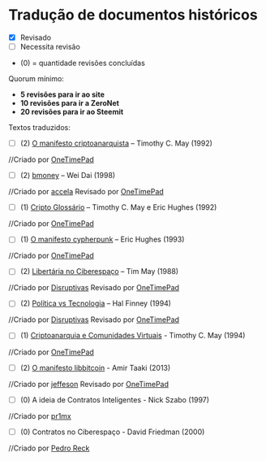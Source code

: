 Tradução de documentos históricos
==============
-  [X] Revisado
-  [ ] Necessita revisão
- (0) = quantidade revisões concluídas

Quorum mínimo:

- **5 revisões para ir ao site**
- **10 revisões para ir a ZeroNet**
- **20 revisões para ir ao Steemit**

Textos traduzidos:
-  [ ] (2) [O manifesto criptoanarquista](https://cypherpunks.com.br/o-manifesto-criptoanarquista/) – Timothy C. May (1992) 

//Criado por [OneTimePad](https://cypherpunks.com.br/author/onetimepad/)
-  [ ] (2) [bmoney](https://cypherpunks.com.br/b-money/) – Wei Dai (1998)

//Criado por [accela](https://cypherpunks.com.br/author/accela/) Revisado por  [OneTimePad](https://cypherpunks.com.br/author/onetimepad/)
-  [ ] (1) [Cripto Glossário](https://cypherpunks.com.br/cripto-glossario-em-edicao/) – Timothy C. May e Eric Hughes (1992) 

//Criado por [OneTimePad](https://cypherpunks.com.br/author/onetimepad/)

-  [ ] (1) [O manifesto cypherpunk](https://cypherpunks.com.br/o-manifesto-cypherpunk/)  – Eric Hughes (1993) 

//Criado por [OneTimePad](https://cypherpunks.com.br/author/onetimepad/)

-  [ ] (2) [Libertária no Ciberespaço](https://cypherpunks.com.br/libertaria-no-ciberespaco/) – Tim May (1988) 

//Criado por [Disruptivas](https://cypherpunks.com.br/author/deep/) Revisado por [OneTimePad](https://cypherpunks.com.br/author/onetimepad/)

-  [ ] (2) [Política vs Tecnologia](https://cypherpunks.com.br/politica-vs-tecnologia/) – Hal Finney (1994) 

//Criado por [Disruptivas](https://cypherpunks.com.br/author/deep/) Revisado por  [OneTimePad](https://cypherpunks.com.br/author/onetimepad/)

-  [ ] (1) [Criptoanarquia e Comunidades Virtuais](https://cypherpunks.com.br/criptoanarquia-e-comunidades-virtuais/) - Timothy C. May (1994) 

//Criado por [OneTimePad](https://cypherpunks.com.br/author/onetimepad/)

-  [ ] (2) [O manifesto libbitcoin](https://cypherpunks.com.br/o-manifesto-libbitcoin/) - Amir Taaki (2013)

//Criado por [jeffeson](https://cypherpunks.com.br/author/j2ff/) Revisado por [OneTimePad](https://cypherpunks.com.br/author/onetimepad/)

-  [ ] (0) A ideia de Contratos Inteligentes - Nick Szabo (1997)

//Criado por [pr1mx](https://github.com/pr1mx)

-  [ ] (0) Contratos no Ciberespaço - David Friedman (2000)

//Criado por [Pedro Reck](https://github.com/r3ck)
